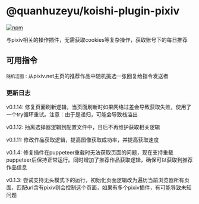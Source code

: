 # @quanhuzeyu/koishi-plugin-pixiv

[![npm](https://img.shields.io/npm/v/@quanhuzeyu/koishi-plugin-pixiv?style=flat-square)](https://www.npmjs.com/package/@quanhuzeyu/koishi-plugin-pixiv)

与pixiv相关的操作插件，无需获取cookies等复杂操作，获取账号下的每日推荐

## 可用指令

`随机涩图` : 从pixiv.net主页的推荐作品中随机挑选一张回复给指令发送者

### 更新日志

v0.1.14: 修复页面刷新逻辑，当页面刷新时如果网络过差会导致获取失败，使用了一个try循环重试。注意：由于是递归，可能会导致栈溢出

v0.1.12: 抽离选择器逻辑到配置文件中，日后不再维护获取相关逻辑

v0.1.11: 修改作品获取逻辑，提高图像获取成功率，并提高获取速度

v0.1.4: 修复插件在puppeteer重载时无法获取页面的问题，现在支持重载puppeteer后保持正常运行。同时增加了推荐作品获取逻辑，确保可以获取到推荐作品信息

v0.1.3: 尝试支持无头模式下的运行，初始化页面逻辑改为遍历当前浏览器所有页面，匹配url含有pixiv则会控制这个页面，如果有多个pixiv插件，有可能导致未知问题
